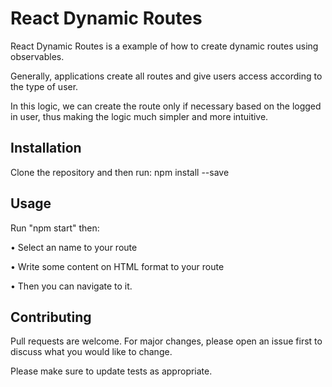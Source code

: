 # React Dynamic Routes

React Dynamic Routes is a example of how to create dynamic routes using observables.

Generally, applications create all routes and give users access according to the type of user.

In this logic, we can create the route only if necessary based on the logged in user, thus making the logic much simpler and more intuitive.

## Installation

Clone the repository and then run:
npm install --save

## Usage

Run "npm start" then:

• Select an name to your route

• Write some content on HTML format to your route

• Then you can navigate to it.

## Contributing

Pull requests are welcome. For major changes, please open an issue first to discuss what you would like to change.

Please make sure to update tests as appropriate.
